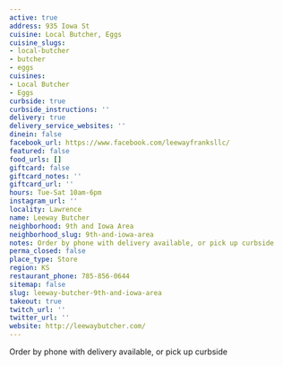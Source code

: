 ```yaml
---
active: true
address: 935 Iowa St
cuisine: Local Butcher, Eggs
cuisine_slugs:
- local-butcher
- butcher
- eggs
cuisines:
- Local Butcher
- Eggs
curbside: true
curbside_instructions: ''
delivery: true
delivery_service_websites: ''
dinein: false
facebook_url: https://www.facebook.com/leewayfranksllc/
featured: false
food_urls: []
giftcard: false
giftcard_notes: ''
giftcard_url: ''
hours: Tue-Sat 10am-6pm
instagram_url: ''
locality: Lawrence
name: Leeway Butcher
neighborhood: 9th and Iowa Area
neighborhood_slug: 9th-and-iowa-area
notes: Order by phone with delivery available, or pick up curbside
perma_closed: false
place_type: Store
region: KS
restaurant_phone: 785-856-0644
sitemap: false
slug: leeway-butcher-9th-and-iowa-area
takeout: true
twitch_url: ''
twitter_url: ''
website: http://leewaybutcher.com/
---
```


Order by phone with delivery available, or pick up curbside